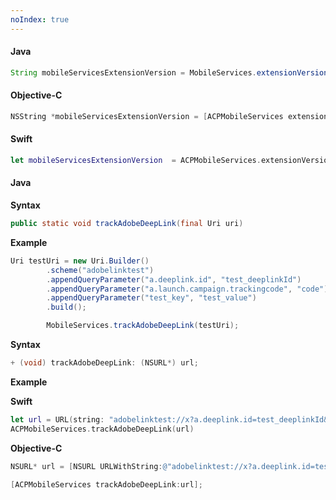```yaml
---
noIndex: true
---
```


<Variant platform="android" api="extension-version" repeat="2"/>

#### Java

```java
String mobileServicesExtensionVersion = MobileServices.extensionVersion();
```

<Variant platform="ios" api="extension-version" repeat="4"/>

#### Objective-C

```objectivec
NSString *mobileServicesExtensionVersion = [ACPMobileServices extensionVersion];
```

#### Swift

```swift
let mobileServicesExtensionVersion  = ACPMobileServices.extensionVersion()
```

<Variant platform="android" api="track-adobe-deep-link" repeat="5"/>

#### Java

**Syntax**

```java
public static void trackAdobeDeepLink(final Uri uri)
```

**Example**

```java
Uri testUri = new Uri.Builder()
        .scheme("adobelinktest")
        .appendQueryParameter("a.deeplink.id", "test_deeplinkId")
        .appendQueryParameter("a.launch.campaign.trackingcode", "code")
        .appendQueryParameter("test_key", "test_value")        
        .build();

        MobileServices.trackAdobeDeepLink(testUri);
```

<Variant platform="ios" api="track-adobe-deep-link" repeat="7"/>

**Syntax**

```objectivec
+ (void) trackAdobeDeepLink: (NSURL*) url;
```

**Example**

**Swift**

```swift
let url = URL(string: "adobelinktest://x?a.deeplink.id=test_deeplinkId&a.launch.campaign.trackingcode=code&test_key=test_value")!
ACPMobileServices.trackAdobeDeepLink(url)
```

**Objective-C**

```objectivec
NSURL* url = [NSURL URLWithString:@"adobelinktest://x?a.deeplink.id=test_deeplinkId&a.launch.campaign.trackingcode=code&test_key=test_value"];

[ACPMobileServices trackAdobeDeepLink:url];
```
